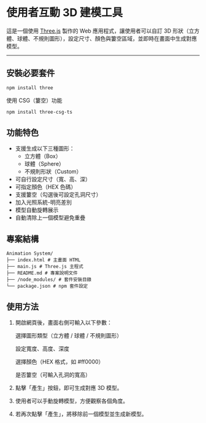 # 使用者互動 3D 建模工具

這是一個使用 [Three.js](https://threejs.org/) 製作的 Web 應用程式，讓使用者可以自訂 3D 形狀（立方體、球體、不規則圖形），設定尺寸、顏色與簍空區域，並即時在畫面中生成對應模型。

---

## 安裝必要套件
```bash
npm install three
```
使用 CSG（簍空）功能
```bash
npm install three-csg-ts
```

## 功能特色

- 支援生成以下三種圖形：
  - 立方體（Box）
  - 球體（Sphere）
  - 不規則形狀（Custom）
- 可自行設定尺寸（寬、高、深）
- 可指定顏色（HEX 色碼）
- 支援簍空（勾選後可設定孔洞尺寸）
- 加入光照系統-明亮差別
- 模型自動旋轉展示
- 自動清除上一個模型避免重疊

## 專案結構
```
Animation System/
├── index.html # 主畫面 HTML
├── main.js # Three.js 主程式
├── README.md # 專案說明文件
├── /node_modules/ # 套件安裝目錄
└── package.json # npm 套件設定
```

## 使用方法
1. 開啟網頁後，畫面右側可輸入以下參數：

    選擇圖形類型（立方體 / 球體 / 不規則圖形）

    設定寬度、高度、深度

    選擇顏色（HEX 格式，如 #ff0000）

    是否簍空（可輸入孔洞的寬高）
2. 點擊「產生」按鈕，即可生成對應 3D 模型。
3. 使用者可以手動旋轉模型，方便觀察各個角度。
4. 若再次點擊「產生」，將移除前一個模型並生成新模型。



